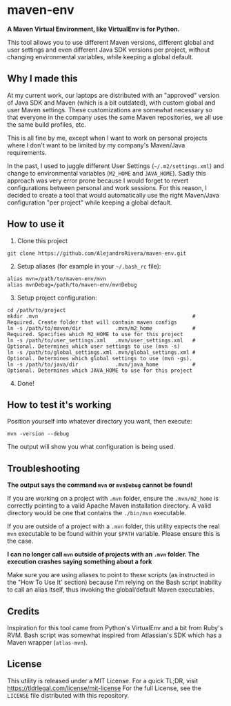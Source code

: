 maven-env
=========

**A Maven Virtual Environment, like VirtualEnv is for Python.**

This tool allows you to use different Maven versions, different global and user settings and even
different Java SDK versions per project, without changing environmental variables, while keeping a global default.

Why I made this
---------------
At my current work, our laptops are distributed with an "approved" version of Java SDK and Maven (which is a bit outdated), 
with custom global and user Maven settings. These customizations are somewhat necessary so that everyone in the company 
uses the same Maven repositories, we all use the same build profiles, etc. 

This is all fine by me, except when I want to work on personal projects where I don't want to be limited by my company's 
Maven/Java requirements.

In the past, I used to juggle different User Settings (`~/.m2/settings.xml`) and change to environmental variables 
(`M2_HOME` and `JAVA_HOME`). Sadly this approach was very error prone because I would forget to revert configurations between 
personal and work sessions. For this reason, I decided to create a tool that would automatically use the right Maven/Java 
configuration "per project" while keeping a global default.

How to use it
-------------
1. Clone this project

  ```
  git clone https://github.com/AlejandroRivera/maven-env.git
  ```
  
2. Setup aliases (for example in your `~/.bash_rc` file): 
  
  ```
  alias mvn=/path/to/maven-env/mvn
  alias mvnDebug=/path/to/maven-env/mvnDebug
  ```
3. Setup project configuration:
  
  ```
  cd /path/to/project
  mkdir .mvn                                                  # Required. Create folder that will contain maven configs
  ln -s /path/to/maven/dir           .mvn/m2_home             # Required. Specifies which M2_HOME to use for this project
  ln -s /path/to/user_settings.xml   .mvn/user_settings.xml   # Optional. Determines which user settings to use (mvn -s)
  ln -s /path/to/global_settings.xml .mvn/global_settings.xml # Optional. Determines which global settings to use (mvn -gs).
  ln -s /path/to/java/dir            .mvn/java_home           # Optional. Determines which JAVA_HOME to use for this project
  ```
  
4. Done!

How to test it's working
------------------------
Position yourself into whatever directory you want, then execute:
```
mvn -version --debug
```
The output will show you what configuration is being used.

Troubleshooting
---------------
**The output says the command `mvn` or `mvnDebug` cannot be found!**

If you are working on a project with `.mvn` folder, ensure the `.mvn/m2_home` is correctly pointing to a valid Apache Maven 
installation directory. A valid directory would be one that contains the `./bin/mvn` executable.

If you are outside of a project with a `.mvn` folder, this utility expects the real `mvn` executable to be found within 
your `$PATH` variable. Please ensure this is the case.

**I can no longer call `mvn` outside of projects with an `.mvn` folder. The execution crashes saying something about a fork**

Make sure you are using aliases to point to these scripts (as instructed in the "How To Use It' section) because I'm relying
on the Bash script inability to call an alias itself, thus invoking the global/default Maven executables. 

Credits
-------
Inspiration for this tool came from Python's VirtualEnv and a bit from Ruby's RVM.
Bash script was somewhat inspired from Atlassian's SDK which has a Maven wrapper (`atlas-mvn`).

License
-------
This utility is released under a MIT License. For a quick TL;DR, visit https://tldrlegal.com/license/mit-license
For the full License, see the `LICENSE` file distributed with this repository.

